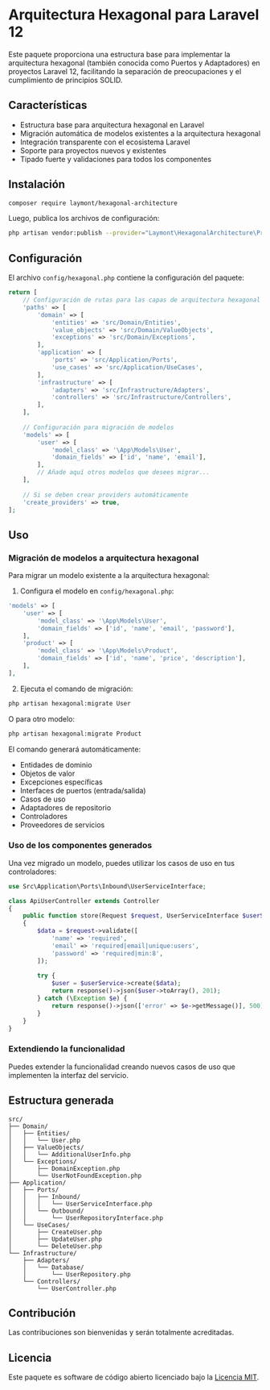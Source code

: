 # Arquitectura Hexagonal para Laravel 12

Este paquete proporciona una estructura base para implementar la arquitectura hexagonal (también conocida como Puertos y Adaptadores) en proyectos Laravel 12, facilitando la separación de preocupaciones y el cumplimiento de principios SOLID.

## Características

- Estructura base para arquitectura hexagonal en Laravel
- Migración automática de modelos existentes a la arquitectura hexagonal
- Integración transparente con el ecosistema Laravel
- Soporte para proyectos nuevos y existentes
- Tipado fuerte y validaciones para todos los componentes

## Instalación

```bash
composer require laymont/hexagonal-architecture
```

Luego, publica los archivos de configuración:

```bash
php artisan vendor:publish --provider="Laymont\HexagonalArchitecture\Providers\HexagonalServiceProvider" --tag="config"
```

## Configuración

El archivo `config/hexagonal.php` contiene la configuración del paquete:

```php
return [
    // Configuración de rutas para las capas de arquitectura hexagonal
    'paths' => [
        'domain' => [
            'entities' => 'src/Domain/Entities',
            'value_objects' => 'src/Domain/ValueObjects',
            'exceptions' => 'src/Domain/Exceptions',
        ],
        'application' => [
            'ports' => 'src/Application/Ports',
            'use_cases' => 'src/Application/UseCases',
        ],
        'infrastructure' => [
            'adapters' => 'src/Infrastructure/Adapters',
            'controllers' => 'src/Infrastructure/Controllers',
        ],
    ],
    
    // Configuración para migración de modelos
    'models' => [
        'user' => [
            'model_class' => '\App\Models\User',
            'domain_fields' => ['id', 'name', 'email'],
        ],
        // Añade aquí otros modelos que desees migrar...
    ],
    
    // Si se deben crear providers automáticamente
    'create_providers' => true,
];
```

## Uso

### Migración de modelos a arquitectura hexagonal

Para migrar un modelo existente a la arquitectura hexagonal:

1. Configura el modelo en `config/hexagonal.php`:

```php
'models' => [
    'user' => [
        'model_class' => '\App\Models\User',
        'domain_fields' => ['id', 'name', 'email', 'password'],
    ],
    'product' => [
        'model_class' => '\App\Models\Product',
        'domain_fields' => ['id', 'name', 'price', 'description'],
    ],
],
```

2. Ejecuta el comando de migración:

```bash
php artisan hexagonal:migrate User
```

O para otro modelo:

```bash
php artisan hexagonal:migrate Product
```

El comando generará automáticamente:

- Entidades de dominio
- Objetos de valor
- Excepciones específicas
- Interfaces de puertos (entrada/salida)
- Casos de uso
- Adaptadores de repositorio
- Controladores
- Proveedores de servicios

### Uso de los componentes generados

Una vez migrado un modelo, puedes utilizar los casos de uso en tus controladores:

```php
use Src\Application\Ports\Inbound\UserServiceInterface;

class ApiUserController extends Controller
{
    public function store(Request $request, UserServiceInterface $userService)
    {
        $data = $request->validate([
            'name' => 'required',
            'email' => 'required|email|unique:users',
            'password' => 'required|min:8',
        ]);
        
        try {
            $user = $userService->create($data);
            return response()->json($user->toArray(), 201);
        } catch (\Exception $e) {
            return response()->json(['error' => $e->getMessage()], 500);
        }
    }
}
```

### Extendiendo la funcionalidad

Puedes extender la funcionalidad creando nuevos casos de uso que implementen la interfaz del servicio.

## Estructura generada

```
src/
├── Domain/
│   ├── Entities/
│   │   └── User.php
│   ├── ValueObjects/
│   │   └── AdditionalUserInfo.php
│   └── Exceptions/
│       ├── DomainException.php
│       └── UserNotFoundException.php
├── Application/
│   ├── Ports/
│   │   ├── Inbound/
│   │   │   └── UserServiceInterface.php
│   │   └── Outbound/
│   │       └── UserRepositoryInterface.php
│   └── UseCases/
│       ├── CreateUser.php
│       ├── UpdateUser.php
│       └── DeleteUser.php
└── Infrastructure/
    ├── Adapters/
    │   └── Database/
    │       └── UserRepository.php
    └── Controllers/
        └── UserController.php
```

## Contribución

Las contribuciones son bienvenidas y serán totalmente acreditadas.

## Licencia

Este paquete es software de código abierto licenciado bajo la [Licencia MIT](LICENSE).
